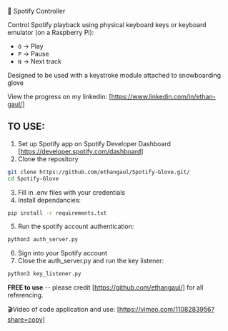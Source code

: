 🎵 Spotify Controller

Control Spotify playback using physical keyboard keys or keyboard emulator (on a Raspberry Pi):
- `O` → Play
- `P` → Pause
- `N` → Next track
  
Designed to be used with a keystroke module attached to snowboarding glove

View the progress on my linkedin: [https://www.linkedin.com/in/ethan-gaul/]

TO USE:
-------
1. Set up Spotify app on Spotify Developer Dashboard [https://developer.spotify.com/dashboard]
2. Clone the repository

  ```bash
  git clone https://github.com/ethangaul/Spotify-Glove.git/
  cd Spotify-Glove
  ```

3. Fill in .env files with your credentials
4. Install dependancies:

  ```bash
  pip install -r requirements.txt
  ```
   
5. Run the spotify account authentication:
  ```bash
  python3 auth_server.py
  ```

6. Sign into your Spotify account
7. Close the auth_server.py and run the key listener:
  ```bash
  python3 key_listener.py
  ```

**FREE to use** -- please credit [https://github.com/ethangaul/] for all referencing.

🎬Video of code application and use: [https://vimeo.com/1108283956?share=copy]
